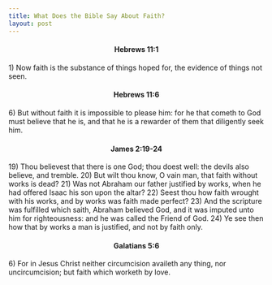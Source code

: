 ```yaml
---
title: What Does the Bible Say About Faith?
layout: post
---
```


<h4 style="text-align: center;">Hebrews 11:1</h4>
1) Now faith is the substance of things hoped for, the evidence of things not seen.  

<br/>
<h4 style="text-align: center;">Hebrews 11:6</h4>
6) But without faith it is impossible to please him: for he that cometh to God must believe that he is, and that he is a rewarder of them that diligently seek him.  
<br/>
<h4 style="text-align: center;">James 2:19-24</h4>
19)  Thou believest that there is one God; thou doest well: the devils also believe, and tremble.  
20)  But wilt thou know, O vain man, that faith without works is dead?  
21)  Was not Abraham our father justified by works, when he had offered Isaac his son upon the altar?  
22)  Seest thou how faith wrought with his works, and by works was faith made perfect?  
23)  And the scripture was fulfilled which saith, Abraham believed God, and it was imputed unto him for righteousness: and he was called the Friend of God.  
24)  Ye see then how that by works a man is justified, and not by faith only.  
<br/>
<h4 style="text-align: center;">Galatians 5:6</h4>
 6) For in Jesus Christ neither circumcision availeth any thing, 
     nor uncircumcision; but faith which worketh by love.

